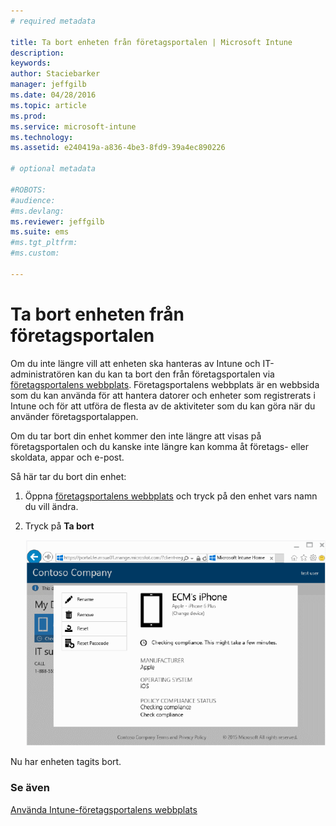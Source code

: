 ```yaml
---
# required metadata

title: Ta bort enheten från företagsportalen | Microsoft Intune
description:
keywords:
author: Staciebarker
manager: jeffgilb
ms.date: 04/28/2016
ms.topic: article
ms.prod:
ms.service: microsoft-intune
ms.technology:
ms.assetid: e240419a-a836-4be3-8fd9-39a4ec890226

# optional metadata

#ROBOTS:
#audience:
#ms.devlang:
ms.reviewer: jeffgilb
ms.suite: ems
#ms.tgt_pltfrm:
#ms.custom:

---
```



# Ta bort enheten från företagsportalen

Om du inte längre vill att enheten ska hanteras av Intune och IT-administratören kan du kan ta bort den från företagsportalen via [företagsportalens webbplats](http://portal.manage.microsoft.com). Företagsportalens webbplats är en webbsida som du kan använda för att hantera datorer och enheter som registrerats i Intune och för att utföra de flesta av de aktiviteter som du kan göra när du använder företagsportalappen.

Om du tar bort din enhet kommer den inte längre att visas på företagsportalen och du kanske inte längre kan komma åt företags- eller skoldata, appar och e-post. 

Så här tar du bort din enhet:

1.  Öppna [företagsportalens webbplats](http://portal.manage.microsoft.com) och tryck på den enhet vars namn du vill ändra.

2.  Tryck på **Ta bort**

    ![remove-device](./media/iwp-1-tap-reset-passcode.png)

Nu har enheten tagits bort.

### Se även
[Använda Intune-företagsportalens webbplats](using-the-intune-company-portal-website.md)

<!--HONumber=May16_HO2-->


